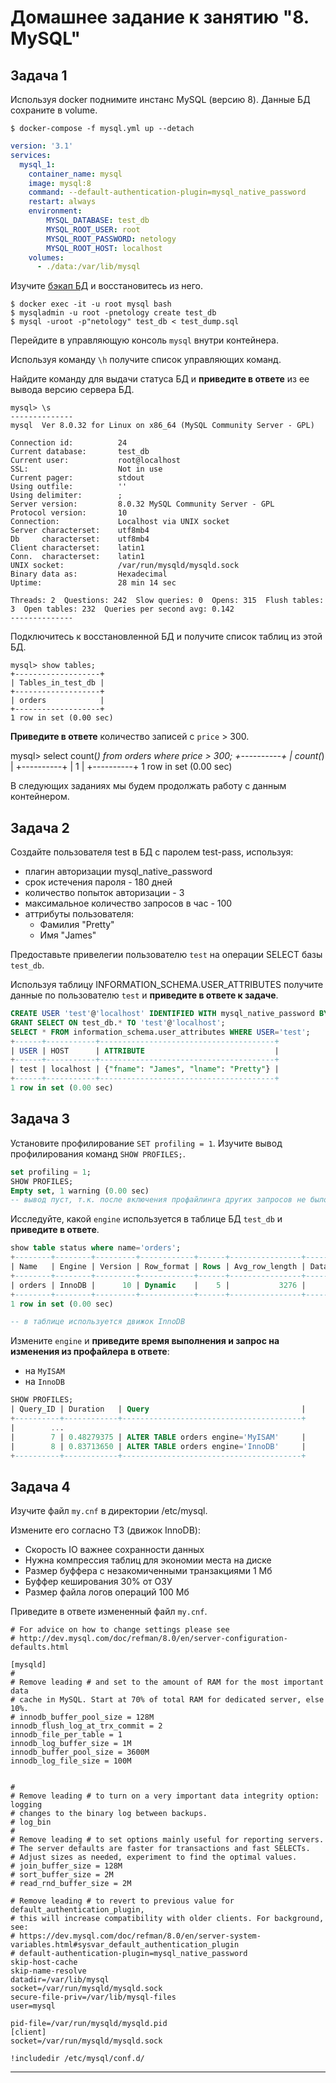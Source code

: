 # Домашнее задание к занятию "8. MySQL"

## Задача 1

Используя docker поднимите инстанс MySQL (версию 8). Данные БД сохраните в volume.
``` shell
$ docker-compose -f mysql.yml up --detach
```

```yml
version: '3.1'
services:
  mysql_1:
    container_name: mysql
    image: mysql:8
    command: --default-authentication-plugin=mysql_native_password
    restart: always
    environment:
        MYSQL_DATABASE: test_db
        MYSQL_ROOT_USER: root
        MYSQL_ROOT_PASSWORD: netology
        MYSQL_ROOT_HOST: localhost
    volumes:
      - ./data:/var/lib/mysql
```

Изучите [бэкап БД](https://github.com/netology-code/virt-homeworks/tree/virt-11/06-db-03-mysql/test_data) и 
восстановитесь из него.

```shell
$ docker exec -it -u root mysql bash
$ mysqladmin -u root -pnetology create test_db
$ mysql -uroot -p"netology" test_db < test_dump.sql
```

Перейдите в управляющую консоль `mysql` внутри контейнера.

Используя команду `\h` получите список управляющих команд.

Найдите команду для выдачи статуса БД и **приведите в ответе** из ее вывода версию сервера БД.

```shell
mysql> \s
--------------
mysql  Ver 8.0.32 for Linux on x86_64 (MySQL Community Server - GPL)

Connection id:          24
Current database:       test_db
Current user:           root@localhost
SSL:                    Not in use
Current pager:          stdout
Using outfile:          ''
Using delimiter:        ;
Server version:         8.0.32 MySQL Community Server - GPL
Protocol version:       10
Connection:             Localhost via UNIX socket
Server characterset:    utf8mb4
Db     characterset:    utf8mb4
Client characterset:    latin1
Conn.  characterset:    latin1
UNIX socket:            /var/run/mysqld/mysqld.sock
Binary data as:         Hexadecimal
Uptime:                 28 min 14 sec

Threads: 2  Questions: 242  Slow queries: 0  Opens: 315  Flush tables: 3  Open tables: 232  Queries per second avg: 0.142
--------------
```

Подключитесь к восстановленной БД и получите список таблиц из этой БД.

```shell
mysql> show tables;
+-------------------+
| Tables_in_test_db |
+-------------------+
| orders            |
+-------------------+
1 row in set (0.00 sec)
```

**Приведите в ответе** количество записей с `price` > 300.

mysql> select count(*) from orders where price > 300;
+----------+
| count(*) |
+----------+
|        1 |
+----------+
1 row in set (0.00 sec)

В следующих заданиях мы будем продолжать работу с данным контейнером.

## Задача 2

Создайте пользователя test в БД c паролем test-pass, используя:
- плагин авторизации mysql_native_password
- срок истечения пароля - 180 дней 
- количество попыток авторизации - 3 
- максимальное количество запросов в час - 100
- аттрибуты пользователя:
    - Фамилия "Pretty"
    - Имя "James"

Предоставьте привелегии пользователю `test` на операции SELECT базы `test_db`.
    
Используя таблицу INFORMATION_SCHEMA.USER_ATTRIBUTES получите данные по пользователю `test` и 
**приведите в ответе к задаче**.


```sql
CREATE USER 'test'@'localhost' IDENTIFIED WITH mysql_native_password BY 'test-pass' WITH MAX_QUERIES_PER_HOUR 100 FAILED_LOGIN_ATTEMPTS 3 PASSWORD EXPIRE INTERVAL 180 DAY ATTRIBUTE '{"fname": "James", "lname": "Pretty"}';
GRANT SELECT ON test_db.* TO 'test'@'localhost';
SELECT * FROM information_schema.user_attributes WHERE USER='test';
+------+-----------+---------------------------------------+
| USER | HOST      | ATTRIBUTE                             |
+------+-----------+---------------------------------------+
| test | localhost | {"fname": "James", "lname": "Pretty"} |
+------+-----------+---------------------------------------+
1 row in set (0.00 sec)

```

## Задача 3

Установите профилирование `SET profiling = 1`.
Изучите вывод профилирования команд `SHOW PROFILES;`.

```sql
set profiling = 1;
SHOW PROFILES;
Empty set, 1 warning (0.00 sec)
-- вывод пуст, т.к. после включения профайлинга других запросов не было
```

Исследуйте, какой `engine` используется в таблице БД `test_db` и **приведите в ответе**.

```sql
show table status where name='orders';
+--------+--------+---------+------------+------+----------------+-------------+-----------------+--------------+-----------+----------------+---------------------+-------------+------------+--------------------+----------+----------------+---------+
| Name   | Engine | Version | Row_format | Rows | Avg_row_length | Data_length | Max_data_length | Index_length | Data_free | Auto_increment | Create_time         | Update_time | Check_time | Collation          | Checksum | Create_options | Comment |
+--------+--------+---------+------------+------+----------------+-------------+-----------------+--------------+-----------+----------------+---------------------+-------------+------------+--------------------+----------+----------------+---------+
| orders | InnoDB |      10 | Dynamic    |    5 |           3276 |       16384 |               0 |            0 |         0 |              6 | 2023-01-17 22:56:34 | NULL        | NULL       | utf8mb4_0900_ai_ci |     NULL |                |         |
+--------+--------+---------+------------+------+----------------+-------------+-----------------+--------------+-----------+----------------+---------------------+-------------+------------+--------------------+----------+----------------+---------+
1 row in set (0.00 sec)

-- в таблице используется движок InnoDB
```

Измените `engine` и **приведите время выполнения и запрос на изменения из профайлера в ответе**:
- на `MyISAM`
- на `InnoDB`

```sql
SHOW PROFILES;
| Query_ID | Duration   | Query                                  |
+----------+------------+----------------------------------------+
|        ...
|        7 | 0.48279375 | ALTER TABLE orders engine='MyISAM'     |
|        8 | 0.83713650 | ALTER TABLE orders engine='InnoDB'     |
+----------+------------+----------------------------------------+
```

## Задача 4 

Изучите файл `my.cnf` в директории /etc/mysql.

Измените его согласно ТЗ (движок InnoDB):
- Скорость IO важнее сохранности данных
- Нужна компрессия таблиц для экономии места на диске
- Размер буффера с незакомиченными транзакциями 1 Мб
- Буффер кеширования 30% от ОЗУ
- Размер файла логов операций 100 Мб

Приведите в ответе измененный файл `my.cnf`.

```shell
# For advice on how to change settings please see
# http://dev.mysql.com/doc/refman/8.0/en/server-configuration-defaults.html

[mysqld]
#
# Remove leading # and set to the amount of RAM for the most important data
# cache in MySQL. Start at 70% of total RAM for dedicated server, else 10%.
# innodb_buffer_pool_size = 128M
innodb_flush_log_at_trx_commit = 2
innodb_file_per_table = 1
innodb_log_buffer_size = 1M
innodb_buffer_pool_size = 3600M
innodb_log_file_size = 100M


#
# Remove leading # to turn on a very important data integrity option: logging
# changes to the binary log between backups.
# log_bin
#
# Remove leading # to set options mainly useful for reporting servers.
# The server defaults are faster for transactions and fast SELECTs.
# Adjust sizes as needed, experiment to find the optimal values.
# join_buffer_size = 128M
# sort_buffer_size = 2M
# read_rnd_buffer_size = 2M

# Remove leading # to revert to previous value for default_authentication_plugin,
# this will increase compatibility with older clients. For background, see:
# https://dev.mysql.com/doc/refman/8.0/en/server-system-variables.html#sysvar_default_authentication_plugin
# default-authentication-plugin=mysql_native_password
skip-host-cache
skip-name-resolve
datadir=/var/lib/mysql
socket=/var/run/mysqld/mysqld.sock
secure-file-priv=/var/lib/mysql-files
user=mysql

pid-file=/var/run/mysqld/mysqld.pid
[client]
socket=/var/run/mysqld/mysqld.sock

!includedir /etc/mysql/conf.d/
```

---
